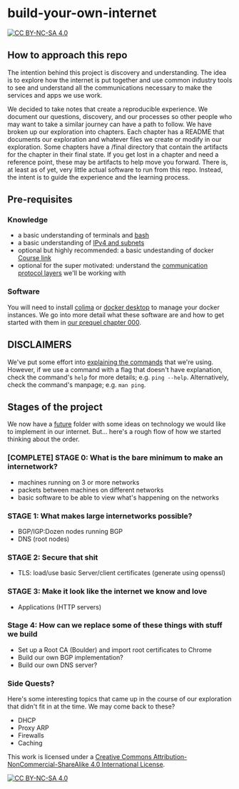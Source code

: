 # build-your-own-internet

[![CC BY-NC-SA 4.0][cc-by-nc-sa-shield]][cc-by-nc-sa]

## How to approach this repo

The intention behind this project is discovery and understanding. The idea is to explore how the internet is put together and use common industry tools to see and understand all the communications necessary to make the services and apps we use work.

We decided to take notes that create a reproducible experience. We document our questions, discovery, and our processes so other people who may want to take a similar journey can have a path to follow. We have broken up our exploration into chapters. Each chapter has a README that documents our exploration and whatever files we create or modify in our exploration. Some chapters have a /final directory that contain the artifacts for the chapter in their final state. If you get lost in a chapter and need a reference point, these may be artifacts to help move you forward. There is, at least as of yet, very little actual software to run from this repo. Instead, the intent is to guide the experience and the learning process.

## Pre-requisites

### Knowledge

- a basic understanding of terminals and [bash](https://www.linkedin.com/learning/learning-bash-scripting-17063287/learning-bash-scripting)
- a basic understanding of [IPv4 and subnets](./chapters/appendix/prefixes-and-subnet-masks.md)
- optional but highly recommended: a basic undestanding of docker [Course link](https://www.linkedin.com/learning/learning-docker-2018/why-create-containers-using-docker)
- optional for the super motivated: understand the [communication protocol layers](https://datatracker.ietf.org/doc/rfc1122/) we'll be working with

### Software

You will need to install [colima](https://smallsharpsoftwaretools.com/tutorials/use-colima-to-run-docker-containers-on-macos/) or [docker desktop](https://www.docker.com/products/docker-desktop/) to manage your docker instances. We go into more detail what these software are and how to get started with them in [our prequel chapter 000](./chapters/000-prequel-how-does-this-work/README.md).

## DISCLAIMERS

We've put some effort into [explaining the commands](./chapters/command-reference-guide.md) that we're using. However, if we use a command with a flag that doesn't have explanation, check the command's `help` for more details; e.g. `ping --help`. Alternatively, check the command's manpage; e.g. `man ping`.

## Stages of the project

We now have a [future](./future/) folder with some ideas on technology we would like to implement in our internet. But... here's a rough flow of how we started thinking about the order.

### [COMPLETE] STAGE 0: What is the bare minimum to make an internetwork?

- machines running on 3 or more networks
- packets between machines on different networks
- basic software to be able to view what's happening on the networks

### STAGE 1: What makes large internetworks possible?

- BGP/IGP:Dozen nodes running BGP
- DNS (root nodes)

### STAGE 2: Secure that shit

- TLS: load/use basic Server/client certificates (generate using openssl)

### STAGE 3: Make it look like the internet we know and love

- Applications (HTTP servers)

### Stage 4: How can we replace some of these things with stuff we build

- Set up a Root CA (Boulder) and import root certificates to Chrome
- Build our own BGP implementation?
- Build our own DNS server?

### Side Quests?

Here's some interesting topics that came up in the course of our exploration that didn't fit in at the time. We may come back to these?

- DHCP
- Proxy ARP
- Firewalls
- Caching

This work is licensed under a [Creative Commons Attribution-NonCommercial-ShareAlike 4.0 International License][cc-by-nc-sa].

[![CC BY-NC-SA 4.0][cc-by-nc-sa-image]][cc-by-nc-sa]

[cc-by-nc-sa]: http://creativecommons.org/licenses/by-nc-sa/4.0/
[cc-by-nc-sa-image]: https://licensebuttons.net/l/by-nc-sa/4.0/88x31.png
[cc-by-nc-sa-shield]: https://img.shields.io/badge/License-CC%20BY--NC--SA%204.0-lightgrey.svg
